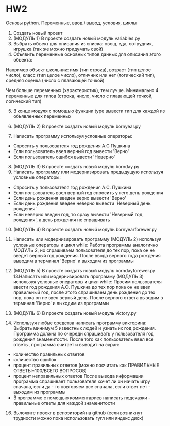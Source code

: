 # HW2
Основы python. Переменные, ввод / вывод, условия, циклы

1. Создать новый проект
2. (МОДУЛЬ 1) В проекте создать новый модуль variables.py
3. Выбрать объект для описания из списка: овощ, еда, сотрудник, игрушка (так же можно придумать свой)
4. Объявить переменные основных типов данных для описания этого объекта:

Например объект школьник:
имя (тип строка), возраст (тип целое число), класс (тип целое число), отличник или нет (логический тип), средняя оценка (число с плавающей точкой)

Чем больше переменных (характеристик), тем лучше. Минимально 4 переменные для типов (строка, число, число с плавающей точкой, логический тип)

5. В конце модуля с помощью функции type вывести тип для каждой из объявленных переменных

6. (МОДУЛЬ 2) В проекте создать новый модуль bornyear.py
7. Написать программу используя условные операторы:
- Спросить у пользователя год рождения А.С Пушкина
- Если пользователь ввел верный год вывести 'Верно'
- Если пользователь ошибся вывести 'Неверно'

8. (МОДУЛЬ 3) В проекте создать новый модуль bornday.py
9. Написать программу или модернизировать предыдущую используя условные операторы:
- Спросить у пользователя год рождения А.С. Пушкина
- Если пользователь ввел верный год спросить у него день рождения
- Если день рождения введен верно вывести 'Верно'
- Если день рождения введен неверно вывести 'Неверный день рождения'
- Если неверно введен год, то сразу вывести 'Неверный год
рождения', а день рождения не спрашивать

10. (МОДУЛЬ 4) В проекте создать новый модуль bornyearforewer.py
11. Написать или модернизировать программу (МОДУЛЬ 2) используя условные операторы и цикл while:
Работа программы аналогично МОДУЛЬ 2, но спрашиваем пользователя до тех пор, пока он не введет верный год рождения. После ввода верного года рождения выводим в терминал 'Верно' и выходим из программы

12. (МОДУЛЬ 5) В проекте создать новый модуль borndayforewer.py
13.Написать или модернизировать программу (МОДУЛЬ 3) используя условные операторы и цикл while:
Просим пользователя ввести год рождения А.С. Пушкина до тех пор пока он не ввел правильный год, после этого спрашиваем день рождения до тех пор, пока он не ввел верный день. После верного ответа выводим в терминал 'Верно' и выходим из программы

14. (МОДУЛЬ 6) В проекте создать новый модуль victory.py
15. Используя любые средства написать программу викторина:
Выбрать минимум 5 известных людей и узнать их год рождения. Программа должна по очереди спрашивать у пользователя год рождения знаменитости. После того как пользователь ввел все ответы, программа считает и выводит на экран:
- количество правильных ответов
- количество ошибок
- процент правильных ответов (можно посчитать как ПРАВИЛЬНЫЕ ОТВЕТЫ*100/ВСЕГО ВОПРОСОВ)
- процент неправильных ответов
После вывода информации программа спрашивает
пользователя хочет ли он начать игру сначала, если да - то повторяем все сначала, если ответ нет - выходим из программы
- В программе с помощью комментариев написать подсказки - правильные ответы для каждой знаменитости 

16. Выложите проект в репозиторий на github (если возникнут трудности можно пока использовать гугл или яндекс диск)

